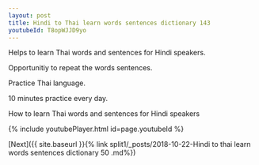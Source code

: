 ```yaml
---
layout: post
title: Hindi to Thai learn words sentences dictionary 143 
youtubeId: T8opWJJD9yo
---
```

 
 
Helps to learn Thai words and sentences for Hindi speakers.

Opportunitiy to repeat the words sentences. 

Practice Thai language. 
 
10 minutes practice every day. 
 
How to learn Thai words and sentences for Hindi speakers 
 
{% include youtubePlayer.html id=page.youtubeId %}
 
 
[Next]({{ site.baseurl }}{% link  split1/_posts/2018-10-22-Hindi to thai learn words sentences dictionary 50 .md%})
 
